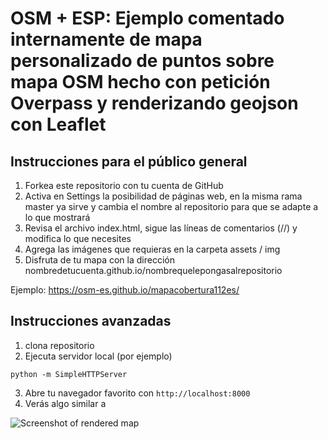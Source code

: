 # OSM + ESP: Ejemplo comentado internamente de mapa personalizado de puntos sobre mapa OSM hecho con petición Overpass y renderizando geojson con Leaflet

## Instrucciones para el público general

1. Forkea este repositorio con tu cuenta de GitHub
2. Activa en Settings la posibilidad de páginas web, en la misma rama master ya sirve y cambia el nombre al repositorio para que se adapte a lo que mostrará
3. Revisa el archivo index.html, sigue las líneas de comentarios (//) y modifica lo que necesites
4. Agrega las imágenes que requieras en la carpeta assets / img
5. Disfruta de tu mapa con la dirección nombredetucuenta.github.io/nombrequelepongasalrepositorio

Ejemplo: https://osm-es.github.io/mapacobertura112es/

## Instrucciones avanzadas

1. clona repositorio
2. Ejecuta servidor local (por ejemplo)
```
python -m SimpleHTTPServer
```
3. Abre tu navegador favorito con `http://localhost:8000`
4. Verás algo similar a

![Screenshot of rendered map](/assets/github/sc1.jpg)
